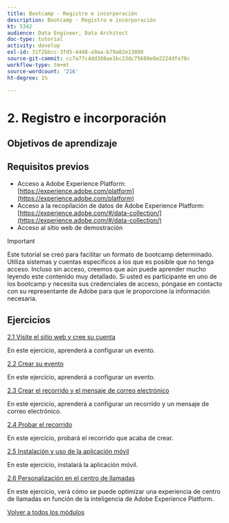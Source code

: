 ```yaml
---
title: Bootcamp - Registro e incorporación
description: Bootcamp - Registro e incorporación
kt: 5342
audience: Data Engineer, Data Architect
doc-type: tutorial
activity: develop
exl-id: 31f2bbcc-3fd5-4448-a9aa-b79a82e13809
source-git-commit: cc7a77c4dd380ae1bc23dc75608e8e2224dfe78c
workflow-type: tm+mt
source-wordcount: '216'
ht-degree: 1%

---
```


# 2. Registro e incorporación

## Objetivos de aprendizaje

## Requisitos previos

- Acceso a Adobe Experience Platform: [https://experience.adobe.com/platform](https://experience.adobe.com/platform)
- Acceso a la recopilación de datos de Adobe Experience Platform: [https://experience.adobe.com/#/data-collection/](https://experience.adobe.com/#/data-collection/)
- Acceso al sitio web de demostración

>[!IMPORTANT]
>
>Este tutorial se creó para facilitar un formato de bootcamp determinado. Utiliza sistemas y cuentas específicos a los que es posible que no tenga acceso. Incluso sin acceso, creemos que aún puede aprender mucho leyendo este contenido muy detallado. Si usted es participante en uno de los bootcamp y necesita sus credenciales de acceso, póngase en contacto con su representante de Adobe para que le proporcione la información necesaria.

## Ejercicios

[2.1 Visite el sitio web y cree su cuenta](./ex1.md)

En este ejercicio, aprenderá a configurar un evento.

[2.2 Crear su evento](./ex2.md)

En este ejercicio, aprenderá a configurar un evento.

[2.3 Crear el recorrido y el mensaje de correo electrónico](./ex3.md)

En este ejercicio, aprenderá a configurar un recorrido y un mensaje de correo electrónico.

[2.4 Probar el recorrido](./ex4.md)

En este ejercicio, probará el recorrido que acaba de crear.

[2.5 Instalación y uso de la aplicación móvil](./ex5.md)

En este ejercicio, instalará la aplicación móvil.

[2.6 Personalización en el centro de llamadas](./ex6.md)

En este ejercicio, verá cómo se puede optimizar una experiencia de centro de llamadas en función de la inteligencia de Adobe Experience Platform.

[Volver a todos los módulos](../../overview.md)

